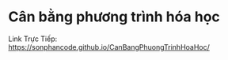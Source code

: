# Cân bằng phương trình hóa học
Link Trực Tiếp: https://sonphancode.github.io/CanBangPhuongTrinhHoaHoc/

